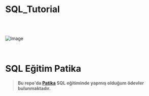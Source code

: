 # SQL_Tutorial
<br>
<br>


 ![Image](logo.png)

<br>


 # SQL Eğitim Patika 
 

> #### Bu repo'da [Patika](https://academy.patika.dev/) SQL eğitiminde yapmış olduğum ödevler bulunmaktadır.

<br>
